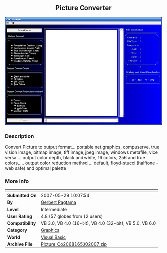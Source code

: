 ﻿<div align="center">

## Picture Converter

<img src="PIC2007530757578768.JPG">
</div>

### Description

Convert Picture to output format... portable net.graphics, compuserve, true vision image, bitmap image, tiff image, jpeg image, windows metafile, vice versa.... output color depth, black and white, 16 colors, 256 and true colors,.... output color reduction method ... default, floyd-stucci (halftone - web safe) and optimal palette
 
### More Info
 


<span>             |<span>
---                |---
**Submitted On**   |2007-05-29 10:07:54
**By**             |[Gerbert Pagtama](https://github.com/Planet-Source-Code/PSCIndex/blob/master/ByAuthor/gerbert-pagtama.md)
**Level**          |Intermediate
**User Rating**    |4.8 (57 globes from 12 users)
**Compatibility**  |VB 3\.0, VB 4\.0 \(16\-bit\), VB 4\.0 \(32\-bit\), VB 5\.0, VB 6\.0
**Category**       |[Graphics](https://github.com/Planet-Source-Code/PSCIndex/blob/master/ByCategory/graphics__1-46.md)
**World**          |[Visual Basic](https://github.com/Planet-Source-Code/PSCIndex/blob/master/ByWorld/visual-basic.md)
**Archive File**   |[Picture\_Co2068165302007\.zip](https://github.com/Planet-Source-Code/gerbert-pagtama-picture-converter__1-68707/archive/master.zip)








